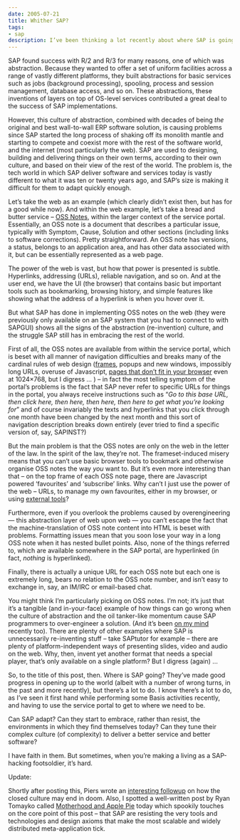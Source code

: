 ```yaml
---
date: 2005-07-21
title: Whither SAP?
tags:
- sap
description: I’ve been thinking a lot recently about where SAP is going and what SAP is doing today, especially in the light of where it went and what it did in the past. To be honest, the thinking has been triggered by frustration at the nuts and bolts of SAP technical matters, particularly in the area of service support and basis work.
---
```



SAP found success with R/2 and R/3 for many reasons, one of which was abstraction. Because they wanted to offer a set of uniform facilities across a range of vastly different platforms, they built abstractions for basic services such as jobs (background processing), spooling, process and session management, database access, and so on. These abstractions, these inventions of layers on top of OS-level services contributed a great deal to the success of SAP implementations.

However, this culture of abstraction, combined with decades of being *the* original and best wall-to-wall ERP software solution, is causing problems since SAP started the long process of shaking off its monolith mantle and starting to compete and coexist more with the rest of the software world, and the internet (most particularly the web). SAP are used to designing, building and delivering things on their own terms, according to their own culture, and based on their view of the rest of the world. The problem is, the tech world in which SAP deliver software and services today is vastly different to what it was ten or twenty years ago, and SAP’s size is making it difficult for them to adapt quickly enough.

Let’s take the web as an example (which clearly didn’t exist then, but has for a good while now). And within the web example, let’s take a bread and butter service – [OSS Notes](http://service.sap.com/notes), within the larger context of the service portal. Essentially, an OSS note is a document that describes a particular issue, typically with Symptom, Cause, Solution and other sections (including links to software corrections). Pretty straightforward. An OSS note has versions, a status, belongs to an application area, and has other data associated with it, but can be essentially represented as a web page.

The power of the web is vast, but how that power is presented is subtle. Hyperlinks, addressing (URLs), reliable navigation, and so on. And at the user end, we have the UI (the browser) that contains basic but important tools such as bookmarking, browsing history, and simple features like showing what the address of a hyperlink is when you hover over it.

But what SAP has done in implementing OSS notes on the web (they were previously only available on an SAP system that you had to connect to with SAPGUI) shows all the signs of the abstraction (re-invention) culture, and the struggle SAP still has in embracing the rest of the world.

First of all, the OSS notes are available from within the service portal, which is beset with all manner of navigation difficulties and breaks many of the cardinal rules of web design ([frames](http://www.flickr.com/photos/qmacro/23720154/), popups and new windows, impossibly long URLs, overuse of Javascript, [pages that don’t fit in your browser](http://www.flickr.com/photos/qmacro/27319450/) even at 1024×768, but I digress … ) – in fact the most telling symptom of the portal’s problems is the fact that SAP never refer to specific URLs for things in the portal, you always receive instructions such as
 “*Go to this base URL, then click here, then here, then here, then here to get what you’re looking for*” and of course invariably the texts and hyperlinks that you click through one month have been changed by the next month and this sort of navigation description breaks down entirely (ever tried to find a specific version of, say, SAPINST?)

But the main problem is that the OSS notes are only on the web in the letter of the law. In the spirit of the law, they’re not. The frameset-induced misery means that you can’t use basic browser tools to bookmark and otherwise organise OSS notes the way *you* want to. But it’s even more interesting than that – on the top frame of each OSS note page, there are Javascript powered ‘favourites’ and ‘subscribe’ links. Why can’t I just use the power of the web – URLs, to manage my own favourites, either in my browser, or using [external tools](http://del.icio.us)?

Furthermore, even if you overlook the problems caused by overengineering — this abstraction layer of web upon web — you can’t escape the fact that the machine-translation of OSS note content into HTML is beset with problems. Formatting issues mean that you soon lose your way in a long OSS note when it has nested bullet points. Also, none of the things referred to, which are available somewhere in the SAP portal, are hyperlinked (in fact, *nothing* is hyperlinked).

Finally, there is actually a unique URL for each OSS note but each one is extremely long, bears no relation to the OSS note number, and isn’t easy to exchange in, say, an IM/IRC or email-based chat.

You might think I’m particularly picking on OSS notes. I’m not; it’s just that it’s a tangible (and in-your-face) example of how things can go wrong when the culture of abstraction and the oil tanker-like momentum cause SAP programmers to over-engineer a solution. (And it’s been [on my mind](/archives/2005/07/hacking_the_sap.html) recently too). There are plenty of other examples where SAP is unnecessarily re-inventing stuff – take SAPtutor for example – there are plenty of platform-independent ways of presenting slides, video and audio on the web. Why, then, invent yet another format that needs a special player, that’s only available on a single platform? But I digress (again) …

So, to the title of this post, then. Where is SAP going? They’ve made good progress in opening up to the world (albeit with a number of wrong turns, in the past and more recently), but there’s a lot to do. I know there’s a lot to do, as I’ve seen it first hand while performing some Basis activities recently, and having to use the service portal to get to where we need to be.

Can SAP adapt? Can they start to embrace, rather than resist, the environments in which they find themselves today? Can they tune their complex culture (of complexity) to deliver a better service and better software?

I have faith in them. But sometimes, when you’re making a living as a SAP-hacking footsoldier, it’s hard.

Update:

Shortly after posting this, Piers wrote an [interesting followup](http://www.piersharding.com/blog/archives/2005/07/sap_a_closed_cu.html) on how the closed culture may end in doom. Also, I spotted a well-written post by Ryan Tomayko called [Motherhood and Apple Pie](http://lesscode.org/2005/07/21/motherhood-and-apple-pie/) today which spookily touches on the core point of this post – that SAP are resisting the very tools and technologies and design axioms that make the most scalable and widely distributed meta-application tick.
